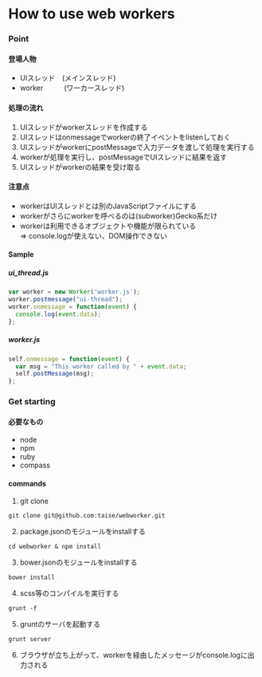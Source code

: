 # How to use web workers

### Point

#### 登場人物

* UIスレッド　(メインスレッド)
* worker　　　(ワーカースレッド)

#### 処理の流れ

1. UIスレッドがworkerスレッドを作成する
2. UIスレッドはonmessageでworkerの終了イベントをlistenしておく
3. UIスレッドがworkerにpostMessageで入力データを渡して処理を実行する
4. workerが処理を実行し、postMessageでUIスレッドに結果を返す
5. UIスレッドがworkerの結果を受け取る

#### 注意点

* workerはUIスレッドとは別のJavaScriptファイルにする
* workerがさらにworkerを呼べるのは(subworker)Gecko系だけ
* workerは利用できるオブジェクトや機能が限られている  
  => console.logが使えない、DOM操作できない


#### Sample

##### ui_thread.js
```javascript:ui_thread.js
var worker = new Worker('worker.js');
worker.postmessage("ui-thread");
worker.onmessage = function(event) {
  console.log(event.data);
};
```

##### worker.js
```javascript:worker.js
self.onmessage = function(event) {
  var msg = "This worker called by " + event.data;
  self.postMessage(msg);
};
```

### Get starting

#### 必要なもの

* node
* npm
* ruby
* compass

#### commands

1. git clone
```
git clone git@github.com:taise/webworker.git
```

2. package.jsonのモジュールをinstallする
```
cd webworker & npm install
```

3. bower.jsonのモジュールをinstallする
```
bower install
```

4. scss等のコンパイルを実行する
```
grunt -f
```

5. gruntのサーバを起動する
```
grunt server
```

6. ブラウザが立ち上がって、workerを経由したメッセージがconsole.logに出力される

